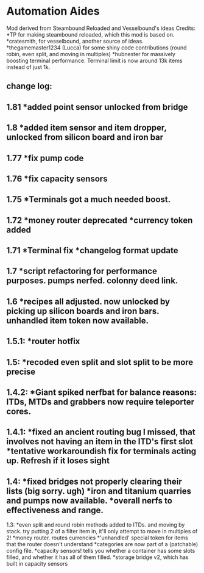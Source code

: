 # Automation Aides
Mod derived from Steambound Reloaded and Vesselbound's ideas
Credits:
*TP for making steambound reloaded, which this mod is based on.
*cratesmith, for vesselbound, another source of ideas.
*thegamemaster1234 (Lucca) for some shiny code contributions (round robin, even split, and moving in multiples)
*hubnester for massively boosting terminal performance. Terminal limit is now around 13k items instead of just 1k.

change log:
---
1.81
*added point sensor unlocked from bridge
--
1.8
*added item sensor and item dropper, unlocked from silicon board and iron bar
--
1.77
*fix pump code
--
1.76
*fix capacity sensors
---
1.75
*Terminals got a much needed boost.
---
1.72
*money router deprecated
*currency token added
---
1.71
*Terminal fix
*changelog format update
---
1.7
*script refactoring for performance purposes. pumps nerfed. colonny deed link.
---
1.6
*recipes all adjusted. now unlocked by picking up silicon boards and iron bars. unhandled item token now available.
---
1.5.1:
*router hotfix
---
1.5:
*recoded even split and slot split to be more precise
---
1.4.2:
*Giant spiked nerfbat for balance reasons: ITDs, MTDs and grabbers now require teleporter cores.
---
1.4.1:
*fixed an ancient routing bug I missed, that involves not having an item in the ITD's first slot
*tentative workaroundish fix for terminals acting up. Refresh if it loses sight
---
1.4:
*fixed bridges not properly clearing their lists (big sorry. ugh)
*iron and titanium quarries and pumps now available.
*overall nerfs to effectiveness and range.
---
1.3:
*even split and round robin methods added to ITDs. and moving by stack. try putting 2 of a filter item in, it'll only attempt to move in multiples of 2!
*money router. routes currencies
*'unhandled' special token for items that the router doesn't understand
*categories are now part of a (patchable) config file.
*capacity sensors! tells you whether a container has some slots filled, and whether it has all of them filled.
*storage bridge v2, which has built in capacity sensors